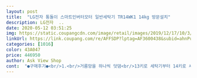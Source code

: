 ```yaml
---
layout: post 
title:  "LG전자 통돌이 스마트인버터모터 일반세탁기 TR14WK1 14kg 방문설치" 
description: LG전자  ..
date: 2020-05-12 03:51:25 
img: https://static.coupangcdn.com/image/retail/images/2019/12/17/10/3/05808bbd-bef4-4b19-adc3-800fcbc47750.jpg 
linkUrl: https://link.coupang.com/re/AFFSDP?lptag=AF3600438&subid=ahnPublicAsk&pageKey=1098491666&itemId=2057247667&vendorItemId=70056526240&traceid=V0-113-e44c02945d2c782f 
categories: [1016] 
color: 43A047 
price: 446950 
author: Ask View Shop 
cont:  "●구매후기●<br/>1.<br/>거름망을 하나씩 덧댐<br/>13키로 세탁기부터 14키로 세탁기 주력모델 상품평 1천개정도 가량 정독한 결과<br/>2.<br/>표준세탁시 행굼을 한번더함<br/>22년된 통돌이 쓰다 이번에 이걸로 바꿨습니다.<br/><br/>3.<br/>자동물높이도 확인후 모자를시 물높이 높여줌<br/>4.<br/>설명서 처럼 거름망 세탁후 청소<br/>5.<br/>일주일에 한번씩 통돌이 청소(귀찮은분들 한달에 한번은 무조건)<br/>as부르면 내 탓으로 돌리고 돈을 요구하겠지<br/>as후기<br/>가성비 아주 좋은 것 같네요 ㅎㅎ<br/>가성비 효과 친절함 서비스 만족도 배송 총합<br/>고객센타 접수하라네요<br/>그럴거면 명함은 왜주고갔니?<br/>그리고 3등급이지만 효율등급 개정되기전 1등급정도의 전기효율인 인버터 모터임 전기세걱정없음<br/>근데 방법이 있어요<br/>근데 수평 보는게 아예 읎어요<br/>기사님이 닦아내고 떠블유디 뿌리고<br/>꼭 보세요 이 사진<br/>다시 잘 돼요 무상<br/>동물 3마리 키워서 먼지랑 털이 제일 우선이죠<br/>드럼을 10년가량 써봐서 통돌이보다 건조까지 되는 드럼이아직은 더편하다는점<br/>먼지 해결방법<br/>먼지도 잘걸러짐 10년전 100만원 넘게주고산드럼과 궂이 비교하고 싶지않음<br/>먼지망 빼곤 디자인 소음 등등 최고예요<br/>먼지망 하나도 안 걸러져요<br/>먼지망은 개선을 좀 하셔야 할 듯<br/>모터무상보증10년임<br/>별5개중에 4.<br/>5점<br/>본인은 28일 배송설치 완료된후 일주일동안 두번의 빨래를 돌린후 중립적인 평을 남기자면<br/>본인은 뽑기를 잘뽑고 수평잘맞아 소음없고 진동크게없음 늦저녁에 빨래돌려도 항의없음<br/>부품회사에서 조립한사람 그 날 컨디션 안 좋았나 봐요ㅎㅎ<br/>비교적 전 것보다 조용하게 세탁이 돼서<br/>사진 설명<br/>상품평 길게 쓰기 귀찮지만<br/>생각하는 분을 위해 올려요<br/>설치배송 빠르고 친절함 베스트 후기처럼 거름망 하나더 씌우니까 빨래도 먼지하나없음 싸게 잘샀네요<br/>설치해준 기사가 준 명함으로 전화해서<br/>소음은 확실히 옛날 것보다 작네요.<br/><br/>수건먼지는 어쩔수없음<br/>수평이 안 맞나?<br/>시중 이마 홈플 하이롯데 보다 훨씬 싼가격과 폐가전제품 무료수거와 높은층고 무료사다리차 서비스로 큰호응과 만족스런 결과를 받은 반면 기존의 드럼세탁기 유저에서 통돌이로 갈아타신 분들의 일관된 불평들은 미흡한 먼지제거와 소음문제였다<br/>쓰는데 크게 불편함은 없지만<br/>어짜피 내가 뭐라하든 접수하라고 할텐데<br/>어차피 전에 쓰던 것보다 작은 건 아니기에<br/>예상보다 넉넉하거나 큰 느낌은 안 드네요.<br/><br/>옷감의 데미지가 드럼이 덜하다는점<br/>이동네 오게되면 지나가는길에 봐달랬드니<br/>이런 점은 참 맘에 드네요^^<br/>일부러 이걸 구입했는데<br/>있으나마나 구멍이 촘촘 하지가 않아<br/>저처럼 세탁 후 먼지 걸러주는것을 중요하게<br/>전 비싼 드럼보다<br/>전에 쓰던 게 10kg이었는데<br/>추가후기 3달 쓴 후<br/>축에 기름칠을 많이 해서 그렇답니다<br/>타사 마트나 가전매장보다 월등히쌈<br/>탈수 시 끼끽끽 소리나네요<br/>탈수할 때만 조금 소리가 크게 날 뿐<br/>통돌이가 이불 빨래 할 때도 좋고 쓰기 편해서<br/>통크기가 별로 차이가 없는 느낌이네요.<br/><br/>하나도 안 걸러짐<br/>하지만 통돌이도 많은세대를걸쳐 정말만족스런 수준까지 올라왔다고생각됨 일단 먼지문젠 밑에베스트글처럼촘촘한 먼지 거름망을 하나더 착용하고 돌린결과 확연한 차이를보임<br/>" 
---
```

